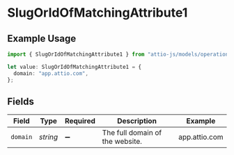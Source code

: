 # SlugOrIdOfMatchingAttribute1

## Example Usage

```typescript
import { SlugOrIdOfMatchingAttribute1 } from "attio-js/models/operations";

let value: SlugOrIdOfMatchingAttribute1 = {
  domain: "app.attio.com",
};
```

## Fields

| Field                           | Type                            | Required                        | Description                     | Example                         |
| ------------------------------- | ------------------------------- | ------------------------------- | ------------------------------- | ------------------------------- |
| `domain`                        | *string*                        | :heavy_minus_sign:              | The full domain of the website. | app.attio.com                   |